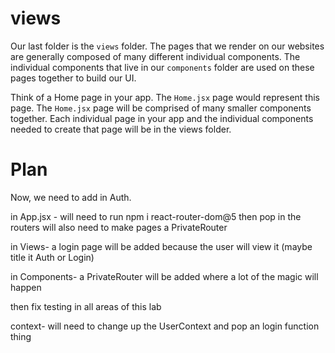 # views

Our last folder is the `views` folder. The pages that we render on our websites are generally composed of many different individual components. The individual components that live in our `components` folder are used on these pages together to build our UI.

Think of a Home page in your app. The `Home.jsx` page would represent this page. The `Home.jsx` page will be comprised of many smaller components together. Each individual page in your app and the individual components needed to create that page will be in the views folder.


# Plan
Now, we need to add in Auth. 

in App.jsx - will need to run npm i react-router-dom@5
then pop in the routers
will also need to make pages a PrivateRouter

in Views- a login page will be added because the user will view it (maybe title it Auth or Login)


in Components- a PrivateRouter will be added where a lot of the magic will happen

then fix testing in all areas of this lab

context- will need to change up the UserContext and pop an login function thing